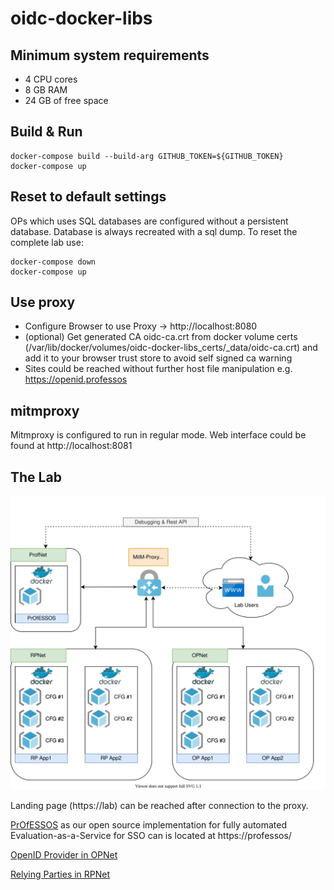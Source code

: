 # oidc-docker-libs

## Minimum system requirements

- 4 CPU cores
- 8 GB RAM
- 24 GB of free space

## Build & Run

```
docker-compose build --build-arg GITHUB_TOKEN=${GITHUB_TOKEN}
docker-compose up
```

## Reset to default settings

OPs which uses SQL databases are configured without a persistent database.
Database is always recreated with a sql dump.
To reset the complete lab use:
```
docker-compose down
docker-compose up
```

## Use proxy

- Configure Browser to use Proxy -> http://localhost:8080
- (optional) Get generated CA oidc-ca.crt from docker volume certs (/var/lib/docker/volumes/oidc-docker-libs_certs/_data/oidc-ca.crt)
    and add it to your browser trust store to avoid self signed ca warning
- Sites could be reached without further host file manipulation e.g. https://openid.professos

## mitmproxy

Mitmproxy is configured to run in regular mode.
Web interface could be found at http://localhost:8081

## The Lab

![Lab Overview](docs/images/lab.svg)

Landing page (https://lab) can be reached after connection to the proxy.

[PrOfESSOS](https://github.com/RUB-NDS/PrOfESSOS) as our open source implementation for fully automated 
Evaluation-as-a-Service for SSO can is located at https://professos/

[OpenID Provider in OPNet](docs/OP.md)

[Relying Parties in RPNet](docs/RP.md)
 



